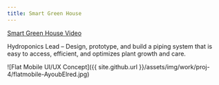 ```yaml
---
title: Smart Green House
---
```

[Smart Green House Video](https://www.youtube.com/watch?v=wisWntmzjoc)

Hydroponics Lead – Design, prototype, and build a piping system that is easy to access, efficient, and optimizes plant growth and care.

![Flat Mobile UI/UX Concept]({{ site.github.url }}/assets/img/work/proj-4/flatmobile-AyoubElred.jpg)
